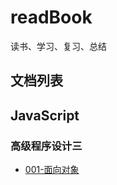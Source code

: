 # readBook

读书、学习、复习、总结

## 文档列表

## JavaScript

### 高级程序设计三

- [001-面向对象](./docs/JS/001-%E9%9D%A2%E5%90%91%E5%AF%B9%E8%B1%A1.md)
